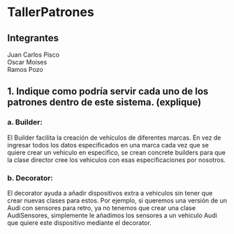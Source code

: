 # TallerPatrones
## Integrantes
Juan Carlos Pisco  
Oscar Moises  
Ramos Pozo

## 1.	Indique como podría servir cada uno de los patrones dentro de este sistema. (explique)

### a.	Builder:
El Builder facilita la creación de vehículos de diferentes marcas. En vez de ingresar todos los datos especificados en una marca cada vez que se quiere crear un vehiculo en especifico, se crean concrete builders para que la clase director cree los vehiculos con esas especificaciones por nosotros.
### b.	Decorator:  
El decorator ayuda a añadir dispositivos extra a vehiculos sin tener que crear nuevas clases para estos. Por ejemplo, si queremos una versión de un Audi con sensores para retro, ya no tenemos que crear una clase AudiSensores, simplemente le añadimos los sensores a un vehiculo Audi que quiere este dispositivo mediante el decorator.
